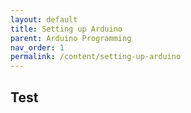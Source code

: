 ```yaml
---
layout: default
title: Setting up Arduino
parent: Arduino Programming
nav_order: 1
permalink: /content/setting-up-arduino
---
```


##  Test